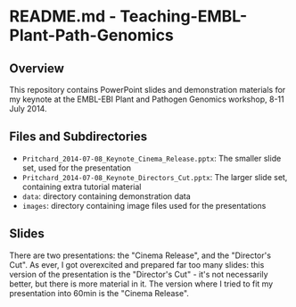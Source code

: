 # README.md - Teaching-EMBL-Plant-Path-Genomics

## Overview

This repository contains PowerPoint slides and demonstration materials for my keynote at the EMBL-EBI Plant and Pathogen Genomics workshop, 8-11 July 2014.

## Files and Subdirectories

* `Pritchard_2014-07-08_Keynote_Cinema_Release.pptx`: The smaller slide set, used for the presentation
* `Pritchard_2014-07-08_Keynote_Directors_Cut.pptx`: The larger slide set, containing extra tutorial material
* `data`: directory containing demonstration data
* `images`: directory containing image files used for the presentations

## Slides

There are two presentations: the "Cinema Release", and the "Director's Cut". As ever, I got overexcited and prepared far too many slides: this version of the presentation is the "Director's Cut" - it's not necessarily better, but there is more material in it. The version where I tried to fit my presentation into 60min is the "Cinema Release".